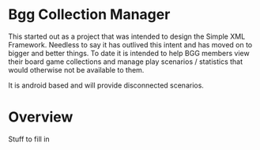 Bgg Collection Manager
=
This started out as a project that was intended to design the Simple XML Framework. Needless to say it has outlived this intent and has moved on to bigger and better things. To date it is intended to help BGG members view their board game collections and manage play scenarios / statistics that would otherwise not be available to them.

It is android based and will provide disconnected scenarios.

Overview
=
Stuff to fill in
